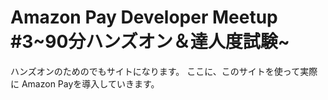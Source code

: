 # Amazon Pay Developer Meetup #3~90分ハンズオン＆達人度試験~

ハンズオンのためのでもサイトになります。
ここに、このサイトを使って実際に Amazon Payを導入していきます。

